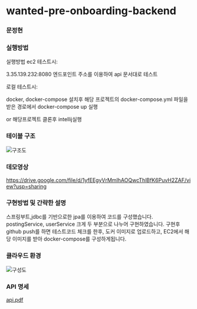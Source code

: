 # wanted-pre-onboarding-backend
### 문정현
### 실행방법
실행방법
ec2 테스트시:

3.35.139.232:8080 엔드포인트 주소를 이용하여 api 문서대로 테스트


로컬 테스트시:


docker, docker-compose 설치후 해당 프로젝트의 docker-compose.yml 파일을 받은 경로에서
docker-compose up 실행

or
해당프로젝트 클론후 intellij실행

### 테이블 구조
![구조도](https://github.com/Tkfrnfl/wanted-pre-onboarding-backend/assets/58983957/eed3fc5e-0be0-442c-95d3-70eefde03226)

### 데모영상
https://drive.google.com/file/d/1yfEEgyVrMmIhAOQwcThlBfK6PuvH2ZAF/view?usp=sharing
### 구현방법 및 간략한 설명
스프링부트,jdbc를 기반으로한 jpa를 이용하여 코드를 구성했습니다. postingService, userService 크게 두 부분으로 나누어 구현하였습니다.
구현후 github push를 하면 테스트코드 체크를 한후, 도커 이미지로 업로드하고, EC2에서 해당 이미지를 받아 docker-compose를 구성하게됩니다.

### 클라우드 환경
![구성도](https://github.com/Tkfrnfl/wanted-pre-onboarding-backend/assets/58983957/39d6a944-f573-4cdf-b0d3-674cf113af4f)


### API 명세
[api.pdf](https://github.com/Tkfrnfl/wanted-pre-onboarding-backend/files/12293500/api.pdf)

